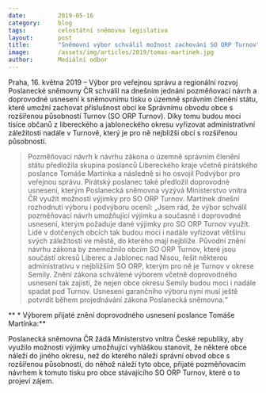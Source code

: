 ```yaml
---
date:         2019-05-16
category:     blog
tags:         celostátní sněmovna legislativa
layout:       post
title:        "Sněmovní výbor schválil možnost zachování SO ORP Turnov"
image:        /assets/img/articles/2019/tomas-martinek.jpg
author:       Mediální odbor
---
```


Praha, 16. května 2019 – Výbor pro veřejnou správu a regionální rozvoj Poslanecké sněmovny ČR schválil na dnešním jednání pozměňovací návrh a doprovodné usnesení k sněmovnímu tisku o územně správním členění státu, které umožní zachovat příslušnost obcí ke Správnímu obvodu obce s rozšířenou působností Turnov (SO ORP Turnov). Díky tomu budou moci tisíce občanů z libereckého a jabloneckého okresu vyřizovat administrativní záležitosti nadále v Turnově, který je pro ně nejbližší obcí s rozšířenou působností.

> Pozměňovací návrh k návrhu zákona o územně správním členění státu předložila skupina poslanců Libereckého kraje včetně pirátského poslance Tomáše Martínka a následně si ho osvojil Podvýbor pro veřejnou správu. Pirátský poslanec také předložil doprovodné usnesení, kterým Poslanecká sněmovna vyzývá Ministerstvo vnitra ČR využít možnosti výjimky pro SO ORP Turnov. Martínek dnešní rozhodnutí výboru i podvýboru ocenil: „Jsem rád, že výbor schválil pozměňovací návrh umožňující výjimku a současně i doprovodné usnesení, kterým požaduje dané výjimky pro SO ORP Turnov využít. Lidé v dotčených obcích tak budou moci i nadále vyřizovat většinu svých záležitostí ve městě, do kterého mají nejblíže. Původní znění návrhu zákona by znemožnilo obcím SO ORP Turnov, které jsou součástí okresů Liberec a Jablonec nad Nisou, řešit některou administrativu v nejbližším SO ORP, kterým pro ně je Turnov v okrese Semily. Znění zákona schválené výborem včetně doprovodného usnesení tak zajistí, že nejen obce okresu Semily budou moci i nadále spadat pod Turnov. Usnesení garančního výboru nyní musí ještě potvrdit během projednávání zákona Poslanecká sněmovna.“

 
** * Výborem přijaté znění doprovodného usnesení poslance Tomáše Martínka:**

Poslanecká sněmovna ČR žádá Ministerstvo vnitra České republiky, aby využilo možnosti výjimky umožňující vyhláškou stanovit, že některé obce náleží do jiného okresu, než do kterého náleží správní obvod obce s rozšířenou působností, do něhož náleží tyto obce, přijaté pozměňovacím návrhem k tomuto tisku pro obce stávajícího SO ORP Turnov, které o to projeví zájem.
